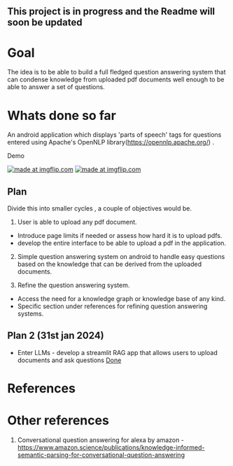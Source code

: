 ## This project is in progress and the Readme will soon be updated
# Goal
The idea is to be able to build a full fledged question answering system that can condense knowledge from uploaded pdf documents well enough to be able to answer a set of questions.  


# Whats done so far 
An android application which displays 'parts of speech' tags for questions entered using Apache's OpenNLP library(https://opennlp.apache.org/) . 


Demo 
                                                                                                                                 
<a href="https://imgflip.com/gif/30h3vm"><img src="https://i.imgflip.com/30h3vm.gif" title="made at imgflip.com"/></a>                 <a href="https://imgflip.com/gif/30h538"><img src="https://i.imgflip.com/30h538.gif" title="made at imgflip.com"/></a>

## Plan

Divide this into smaller cycles , a couple of objectives would be. 

1. User is able to upload any pdf document.
  - Introduce page limits if needed or assess how hard it is to upload pdfs.
  - develop the entire interface to be able to upload a pdf in the application. 

2. Simple question answering system on android to handle easy questions based on the knowledge that can be derived from the uploaded documents. 

3. Refine the question answering system.
  - Access the need for a knowledge graph or knowledge base of any kind. 
  - Specific section under references for refining question answering systems.

## Plan 2 (31st jan 2024)
- Enter LLMs - develop a streamlit RAG app that allows users to upload documents and ask questions [Done](https://github.com/TitasDas/Docuwise2.0)

# References


# Other references
1. Conversational question answering for alexa by amazon - https://www.amazon.science/publications/knowledge-informed-semantic-parsing-for-conversational-question-answering
